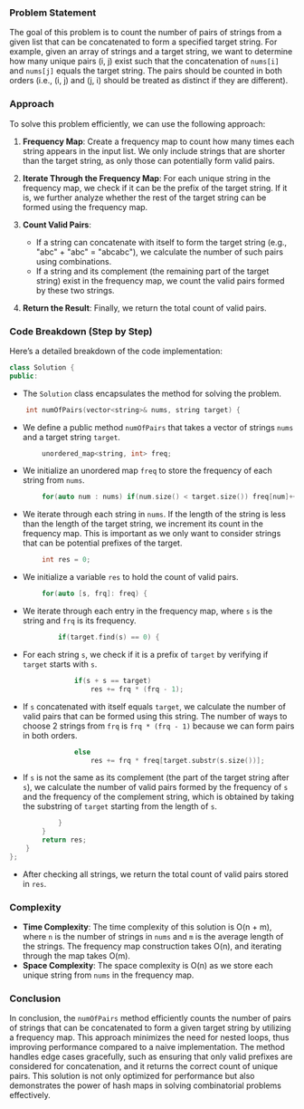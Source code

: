### Problem Statement

The goal of this problem is to count the number of pairs of strings from a given list that can be concatenated to form a specified target string. For example, given an array of strings and a target string, we want to determine how many unique pairs (i, j) exist such that the concatenation of `nums[i]` and `nums[j]` equals the target string. The pairs should be counted in both orders (i.e., (i, j) and (j, i) should be treated as distinct if they are different).

### Approach

To solve this problem efficiently, we can use the following approach:

1. **Frequency Map**: Create a frequency map to count how many times each string appears in the input list. We only include strings that are shorter than the target string, as only those can potentially form valid pairs.

2. **Iterate Through the Frequency Map**: For each unique string in the frequency map, we check if it can be the prefix of the target string. If it is, we further analyze whether the rest of the target string can be formed using the frequency map.

3. **Count Valid Pairs**:
    - If a string can concatenate with itself to form the target string (e.g., "abc" + "abc" = "abcabc"), we calculate the number of such pairs using combinations.
    - If a string and its complement (the remaining part of the target string) exist in the frequency map, we count the valid pairs formed by these two strings.

4. **Return the Result**: Finally, we return the total count of valid pairs.

### Code Breakdown (Step by Step)

Here’s a detailed breakdown of the code implementation:

```cpp
class Solution {
public:
```
- The `Solution` class encapsulates the method for solving the problem.

```cpp
    int numOfPairs(vector<string>& nums, string target) {
```
- We define a public method `numOfPairs` that takes a vector of strings `nums` and a target string `target`.

```cpp
        unordered_map<string, int> freq;
```
- We initialize an unordered map `freq` to store the frequency of each string from `nums`.

```cpp
        for(auto num : nums) if(num.size() < target.size()) freq[num]++;
```
- We iterate through each string in `nums`. If the length of the string is less than the length of the target string, we increment its count in the frequency map. This is important as we only want to consider strings that can be potential prefixes of the target.

```cpp
        int res = 0;
```
- We initialize a variable `res` to hold the count of valid pairs.

```cpp
        for(auto [s, frq]: freq) {
```
- We iterate through each entry in the frequency map, where `s` is the string and `frq` is its frequency.

```cpp
            if(target.find(s) == 0) {
```
- For each string `s`, we check if it is a prefix of `target` by verifying if `target` starts with `s`.

```cpp
                if(s + s == target) 
                    res += frq * (frq - 1);
```
- If `s` concatenated with itself equals `target`, we calculate the number of valid pairs that can be formed using this string. The number of ways to choose 2 strings from `frq` is `frq * (frq - 1)` because we can form pairs in both orders.

```cpp
                else
                    res += frq * freq[target.substr(s.size())];
```
- If `s` is not the same as its complement (the part of the target string after `s`), we calculate the number of valid pairs formed by the frequency of `s` and the frequency of the complement string, which is obtained by taking the substring of `target` starting from the length of `s`.

```cpp
            }
        }
        return res;
    }
};
```
- After checking all strings, we return the total count of valid pairs stored in `res`.

### Complexity

- **Time Complexity**: The time complexity of this solution is O(n + m), where `n` is the number of strings in `nums` and `m` is the average length of the strings. The frequency map construction takes O(n), and iterating through the map takes O(m).
- **Space Complexity**: The space complexity is O(n) as we store each unique string from `nums` in the frequency map.

### Conclusion

In conclusion, the `numOfPairs` method efficiently counts the number of pairs of strings that can be concatenated to form a given target string by utilizing a frequency map. This approach minimizes the need for nested loops, thus improving performance compared to a naive implementation. The method handles edge cases gracefully, such as ensuring that only valid prefixes are considered for concatenation, and it returns the correct count of unique pairs. This solution is not only optimized for performance but also demonstrates the power of hash maps in solving combinatorial problems effectively.